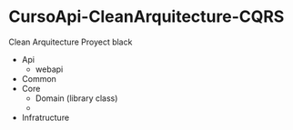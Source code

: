 # CursoApi-CleanArquitecture-CQRS
Clean Arquitecture
Proyect black
- Api
    - webapi
- Common
- Core
    - Domain (library class)
    - 
- Infratructure
